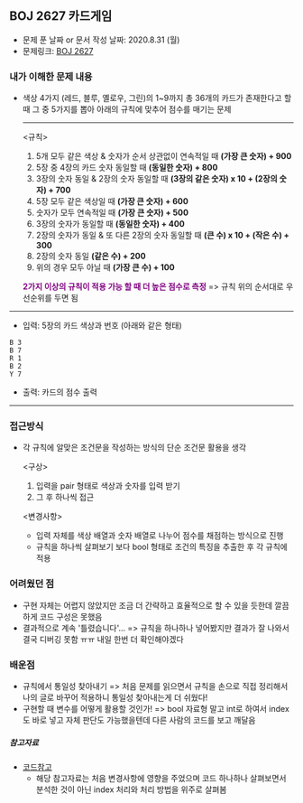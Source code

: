 ## BOJ 2627 카드게임

- 문제 푼 날짜 or 문서 작성 날짜: 2020.8.31 (월)
- 문제링크: [BOJ 2627](https://www.acmicpc.net/problem/2621)

### 내가 이해한 문제 내용

- 색상 4가지 (레드, 블루, 옐로우, 그린)의 1~9까지 총 36개의 카드가 존재한다고 할 때 그 중 5가지를 뽑아 아래의 규칙에 맞추어 점수를 매기는 문제

  ----

  <규칙>

  1. 5개 모두 같은 색상 & 숫자가 순서 상관없이 연속적일 때  **(가장 큰 숫자) + 900**
  2. 5장 중 4장의 카드 숫자 동일할 때 **(동일한 숫자) + 800**
  3. 3장의 숫자 동일 & 2장의 숫자 동일할 때 **(3장의 같은 숫자) x 10 + (2장의 숫자) + 700**
  4. 5장 모두 같은 색상일 때 **(가장 큰 숫자) + 600**
  5. 숫자가 모두 연속적일 때 **(가장 큰 숫자) + 500**
  6. 3장의 숫자가 동일할 때 **(동일한 숫자) + 400**
  7. 2장의 숫자가 동일 & 또 다른 2장의 숫자 동일할 때 **(큰 수) x 10 + (작은 수) + 300**
  8. 2장의 숫자 동일 **(같은 수) + 200**
  9. 위의 경우 모두 아닐 때 **(가장 큰 수) + 100**

  **<a style = "color:purple">2가지 이상의 규칙이 적용 가능 할 때 더 높은 점수로 측정</a>** => 규칙 위의 순서대로 우선순위를 두면 됨

-----

- 입력: 5장의 카드 색상과 번호 (아래와 같은 형태)

```
B 3
B 7
R 1
B 2
Y 7
```

- 출력: 카드의 점수 출력

---

### 접근방식

- 각 규칙에 알맞은 조건문을 작성하는 방식의 단순 조건문 활용을 생각

  <구상>

  1. 입력을 pair 형태로 색상과 숫자를 입력 받기
  2. 그 후 하나씩 접근

  <변경사항>

  - 입력 자체를 색상 배열과 숫자 배열로 나누어 점수를 채점하는 방식으로 진행
  - 규칙을 하나씩 살펴보기 보다 bool 형태로 조건의 특징을 추출한 후 각 규칙에 적용

### 어려웠던 점

- 구현 자체는 어렵지 않았지만 조금 더 간략하고 효율적으로 할 수 있을 듯한데 깔끔하게 코드 구성은 못했음
- 결과적으로 계속 '틀렸습니다'... => 규칙을 하나하나 넣어봤지만 결과가 잘 나와서 결국 디버깅 못함 ㅠㅠ 내일 한번 더 확인해야겠다

### 배운점

- 규칙에서 통일성 찾아내기 => 처음 문제를 읽으면서 규칙을 손으로 직접 정리해서 나의 글로 바꾸어 적용하니 통일성 찾아내는게 더 쉬웠다!
- 구현할 때 변수를 어떻게 활용할 것인가! => bool 자료형 말고 int로 하여서 index도 바로 넣고 자체 판단도 가능했을텐데 다른 사람의 코드를 보고 깨달음



##### 참고자료

- [코드참고](https://github.com/encrypted-def/BOJ/blob/master/2621.cpp)
  - 해당 참고자료는 처음 변경사항에 영향을 주었으며 코드 하나하나 살펴보면서 분석한 것이 아닌 index 처리와 처리 방법을 위주로 살펴봄